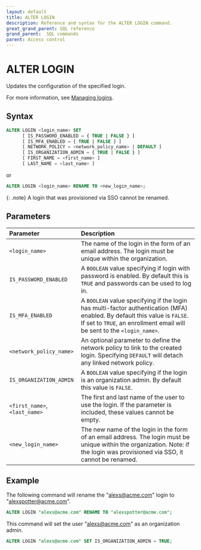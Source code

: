 ```yaml
---
layout: default
title: ALTER LOGIN
description: Reference and syntax for the ALTER LOGIN command.
great_grand_parent: SQL reference
grand_parent:  SQL commands
parent: Access control
---
```


# ALTER LOGIN

Updates the configuration of the specified login.

For more information, see [Managing logins](../../../Guides/managing-your-organization/managing-logins.md).

## Syntax

```sql
ALTER LOGIN <login_name> SET 
      [ IS_PASSWORD_ENABLED = { TRUE | FALSE } ]
      [ IS_MFA_ENABLED = { TRUE | FALSE } ]
      [ NETWORK_POLICY = <network_policy_name> | DEFAULT ]
      [ IS_ORGANIZATION_ADMIN = { TRUE | FALSE } ]
      [ FIRST_NAME = <first_name> ]
      [ LAST_NAME = <last_name> ] 
```
or 

```sql
ALTER LOGIN <login_name> RENAME TO <new_login_name>;
```
{: .note}
A login that was provisioned via SSO cannot be renamed.

## Parameters
| Parameter | Description |
| :--- | :--- |
| `<login_name>`                              | The name of the login in the form of an email address. The login must be unique within the organization.   |
| `IS_PASSWORD_ENABLED` | A `BOOLEAN` value specifying if login with password is enabled. By default this is `TRUE` and passwords can be used to log in. |
| `IS_MFA_ENABLED` | A `BOOLEAN` value specifying if the login has multi-factor authentication (MFA) enabled. By default this value is `FALSE`. If set to `TRUE`, an enrollment email will be sent to the `<login_name>`.  |
| `<network_policy_name>`                      | An optional parameter to define the network policy to link to the created login. Specifying `DEFAULT` will detach any linked network policy. |         
| `IS_ORGANIZATION_ADMIN` | A `BOOLEAN` value specifying if the login is an organization admin. By default this value is `FALSE`. | 
| `<first_name>`, `<last_name>` | The first and last name of the user to use the login. If the parameter is included, these values cannot be empty. |
| `<new_login_name>`                              | The new name of the login in the form of an email address. The login must be unique within the organization. Note: if the login was provisioned via SSO, it cannot be renamed.  |

## Example

The following command will rename the "alexs@acme.com" login to "alexspotter@acme.com".

```sql
ALTER LOGIN "alexs@acme.com" RENAME TO "alexspotter@acme.com";
```

This command will set the user "alexs@acme.com" as an organization admin. 

```sql
ALTER LOGIN "alexs@acme.com" SET IS_ORGANIZATION_ADMIN = TRUE;
```
